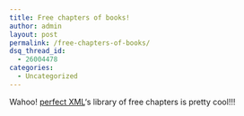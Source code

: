 ```yaml
---
title: Free chapters of books!
author: admin
layout: post
permalink: /free-chapters-of-books/
dsq_thread_id:
  - 26004478
categories:
  - Uncategorized
---
```

Wahoo! [perfect XML][1]&#8216;s library of free chapters is pretty cool!!!

 [1]: http://www.perfectxml.com/FreeLibrary.asp